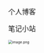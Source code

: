 个人博客

笔记小站

<img src="https://image.baidu.com/search/down?url=https://tvax4.sinaimg.cn/large/006TZ18hly1he9asxmwwlj32801beqv5.jpg" alt="image.png" style="zoom:50%;" />
